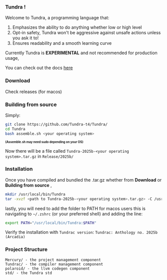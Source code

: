 ### Tundra !

Welcome to Tundra, a programming language that:
1) Emphasizes the ability to do anything whether low or high level
2) Opt-in safety, Tundra won't be aggressive against unsafe actions unless you ask it to!
3) Ensures readability and a smooth learning curve

Currently Tundra is **EXPERIMENTAL** and not recommended for production usage,

You can check out the docs [here](https://tundra-t4.github.io/Docs)

### Download
Check releases (for macos)

### Building from source
Simply:
```bash
git clone https://github.com/Tundra-t4/Tundra/
cd Tundra
bash assemble.sh <your operating system>
```
**<sup><sub>(Assemble.sh may need sudo depending on your OS)</sup></sub>**

Now there will be a file called `Tundra-2025b-<your operating system>.tar.gz` in `Release/2025b/`

### Installation
Once you have compiled and bundled the .tar.gz whether from **Download** or **Building from source** ,

```bash
mkdir /usr/local/bin/Tundra
tar -xvzf <path to Tundra-2025b-<your operating system>.tar.gz> -C /usr/local/bin/Tundra
```
lastly, you will need to add the folder to PATH for macos users this is navigating to `~/.zshrc` (or your preferred shell) and adding the line:
```bash
export PATH="/usr/local/bin/Tundra:$PATH"
```

Verify the installation with `Tundrac version`:
`Tundrac: Anthology no. 2025b (Arcadia)`

### Project Structure
```
Mercury/ - the project management component
Tundrac/ - the compiler management component
polaroid/ - the llvm codegen component
std/ - the Tundra std
```

